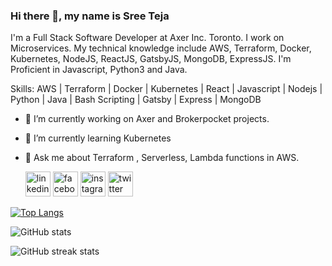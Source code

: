 ### Hi there 👋, my name is Sree Teja

I'm a Full Stack Software Developer at Axer Inc. Toronto. I work on Microservices. My technical knowledge include AWS, Terraform, Docker, Kubernetes, NodeJS, ReactJS, GatsbyJS, MongoDB, ExpressJS. I'm Proficient in Javascript, Python3 and Java.

Skills: AWS | Terraform | Docker | Kubernetes | React | Javascript | Nodejs | Python | Java | Bash Scripting | Gatsby | Express | MongoDB

- 🔭 I’m currently working on Axer and Brokerpocket projects.
- 🌱 I’m currently learning Kubernetes
- 💬 Ask me about Terraform , Serverless, Lambda functions in AWS.

  [<img src='https://cdn.jsdelivr.net/npm/simple-icons@3.0.1/icons/linkedin.svg' alt='linkedin' height='40'>](https://www.linkedin.com/in/sreeteja65) [<img src='https://cdn.jsdelivr.net/npm/simple-icons@3.0.1/icons/facebook.svg' alt='facebook' height='40'>](https://www.facebook.com/SreeTeja) [<img src='https://cdn.jsdelivr.net/npm/simple-icons@3.0.1/icons/instagram.svg' alt='instagram' height='40'>](https://www.instagram.com/sreetejap/) [<img src='https://cdn.jsdelivr.net/npm/simple-icons@3.0.1/icons/twitter.svg' alt='twitter' height='40'>](https://twitter.com/beastythumper)

[![Top Langs](https://github-readme-stats.vercel.app/api/top-langs/?username=sreetejap)](https://github.com/anuraghazra/github-readme-stats)

![GitHub stats](https://github-readme-stats.vercel.app/api?username=sreetejap&show_icons=true&count_private=true)

![GitHub streak stats](https://github-readme-streak-stats.herokuapp.com/?user=sreetejap)
